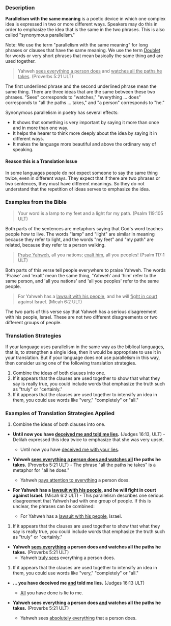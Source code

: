
### Description

**Parallelism with the same meaning** is a poetic device in which one complex idea is expressed in two or more different ways. Speakers may do this in order to emphasize the idea that is the same in the two phrases. This is also called "synonymous parallelism."

Note: We use the term "parallelism with the same meaning" for long phrases or clauses that have the same meaning.  We use the term  [Doublet](../figs-doublet/01.md) for words or very short phrases that mean basically the same thing and are used together.
>Yahweh <u>sees everything a person does</u> and <u>watches all the paths he takes</u>. (Proverbs 5:21 ULT)

The first underlined phrase and the second underlined phrase mean the same thing. There are three ideas that are the same between these two phrases. "Sees" corresponds to "watches," "everything ... does" corresponds to "all the paths ... takes," and "a person" corresponds to "he."

Synonymous parallelism in poetry has several effects:

* It shows that something is very important by saying it more than once and in more than one way.
* It helps the hearer to think more deeply about the idea by saying it in different ways.
* It makes the language more beautiful and above the ordinary way of speaking.

#### Reason this is a Translation Issue

In some languages people do not expect someone to say the same thing twice, even in different ways. They expect that if there are two phrases or two sentences, they must have different meanings. So they  do not understand that the repetition of ideas serves to emphasize the idea.

### Examples from the Bible

>Your word is a lamp to my feet and a light for my path. (Psalm 119:105 ULT)

Both parts of the sentences are metaphors saying that God's word teaches people how to live. The words "lamp" and "light" are similar in meaning because they refer to light, and the words "my feet" and "my path" are related, because they refer to a person walking.
><u>Praise Yahweh</u>, all you nations; <u>exalt him</u>, all you peoples! (Psalm 117:1 ULT)

Both parts of this verse tell people everywhere to praise Yahweh. The words 'Praise' and 'exalt' mean the same thing, 'Yahweh' and 'him' refer to the same person, and 'all you nations' and 'all you peoples' refer to the same people.
>For Yahweh has a <u>lawsuit with his people</u>, and he will <u>fight in court</u> against Israel. (Micah 6:2 ULT)

The two parts of this verse say that Yahweh has a serious disagreement with his people, Israel. These are not two different disagreements or two different groups of people.

### Translation Strategies

If your language uses parallelism in the same way as the biblical languages, that is, to strengthen a single idea, then it would be appropriate to use it in your translation. But if your language does not use parallelism in this way, then consider using one of the following translation strategies.

1. Combine the ideas of both clauses into one.
1. If it appears that the clauses are used together to show that what they say is really true, you could include words that emphasize the truth such as "truly" or "certainly."
1. If it appears that the clauses are used together to intensify an idea in them, you could use words like "very," "completely" or "all."

### Examples of Translation Strategies Applied

1. Combine the ideas of both clauses into one.

  * **Until now you have <u>deceived me and told me lies</u>.** (Judges 16:13, ULT) - Delilah expressed this idea twice to emphasize that she was very upset.
      * Until now you have <u>deceived me with your lies</u>.

  * **Yahweh <u>sees everything a person does and watches all</u> the paths he takes.** (Proverbs 5:21 ULT) - The phrase "all the paths he takes" is a metaphor for "all he does."
      * Yahweh <u>pays attention to everything</u> a person does.

  * **For Yahweh has a <u>lawsuit with his people</u>, and he will fight in court against Israel.** (Micah 6:2 ULT) - This parallelism describes one serious disagreement that Yahweh had with one group of people. If this is unclear, the phrases can be combined:
      * For Yahweh has a <u>lawsuit with his people</u>, Israel.

1. If it appears that the clauses are used together to show that what they say is really true, you could include words that emphasize the truth such as "truly" or "certainly."

  * **Yahweh <u>sees everything</u> a person does and watches all the paths he takes.** (Proverbs 5:21 ULT)
      * Yahweh <u>truly sees</u> everything a person does.

1. If it appears that the clauses are used together to intensify an idea in them, you could use words like "very," "completely" or "all."

  * **... you have deceived me <u>and</u> told me lies.** (Judges 16:13 ULT)
      * <u>All</u> you have done is lie to me.

  * **Yahweh sees everything a person does <u>and</u> watches all the paths he takes.** (Proverbs 5:21 ULT)
      * Yahweh sees <u>absolutely everything</u> that a person does.

